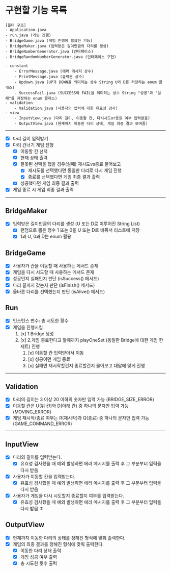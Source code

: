 # 구현할 기능 목록
```
[폴더 구조]
- Application.java
- run.java (게임 진행)
- BridgeGame.java (게임 진행에 필요한 기능)
- BridgeMaker.java (입력받은 길이만큼의 다리를 생성)
- BridgeNumberGenerator.java (인터페이스)
- BridgeRandomNumberGenerator.java (인터페이스 구현)

- constant
    - ErrorMessage.java (에러 메세지 상수)
    - PrintMessage.java (출력문 상수)
    - Updown.java (UP과 DOWN을 의미하는 상수 String U와 D를 저장하는 enum 클래스)
    - SuccessFail.java (SUCCESS와 FAIL을 의미하는 상수 String "성공"과 "실패"를 저장하는 enum 클래스)
- validation
    - Validation.java (사용자의 입력에 대한 유효성 검사)
- view
    - InputView.java (다리 길이, 이동할 칸, 다시시도or종료 여부 입력받음)
    - OutputView.java (현재까지 이동한 다리 상태, 게임 최종 결과 보여줌)    
```

---

- [x] 다리 길이 입력받기
- [x] 다리 건너기 게임 진행
  - [x] 이동할 칸 선택
  - [x] 현재 상태 출력
  - [x] 잘못된 선택을 했을 경우(실패) 재시도vs종료 물어보고
    - [x] 재시도를 선택했다면 동일한 다리로 다시 게임 진행
    - [x] 종료를 선택했다면 게임 최종 결과 출력
  - [x] 성공했다면 게임 최종 결과 출력
- [x] 게임 종료 시 게임 최종 결과 출력

---
## BridgeMaker
* [x] 입력받은 길이만큼의 다리를 생성 (U 또는 D로 이루어진 String List)
    * [x] 랜덤으로 뽑은 정수 1 또는 0을 U 또는 D로 바꿔서 리스트에 저장
    * [x] 1과 U, 0과 D는 enum 활용

## BridgeGame
* [x] 사용자가 칸을 이동할 때 사용하는 메서드 존재
* [x] 게임을 다시 시도할 때 사용하는 메서드 존재
* [x] 성공인지 실패인지 판단 (isSuccess() 메서드)
* [x] 다리 끝까지 갔는지 판단 (isFinish() 메서드)
* [x] 올바른 다리를 선택했는지 판단 (isAlive() 메서드)

## Run
* [x] 인스턴스 변수: 총 시도한 횟수
* [x] 게임을 진행시킴
  1. [x] 1.Bridge 생성
  2. [x] 2.게임 종료한다고 할때까지 playOneSet (동일한 Bridge에 대한 게임 한 세트) 진행
     1. [x] 이동할 칸 입력받아서 이동
     2. [x] 성공이면 게임 종료
     3. [x] 실패면 재시작할건지 종료할건지 물어보고 대답에 맞게 진행

---

## Validation
* [x] 다리의 길이는 3 이상 20 이하의 숫자만 입력 가능 (BRIDGE_SIZE_ERROR)
* [x] 이동할 칸은 U(위 칸)와 D(아래 칸) 중 하나의 문자만 입력 가능 (MOVING_ERROR)
* [x] 게임 재시작/종료 여부는 R(재시작)과 Q(종료) 중 하나의 문자만 입력 가능 (GAME_COMMAND_ERROR)

---

## InputView
* [x] 다리의 길이를 입력받는다.
  * [x] 유효성 검사했을 때 예외 발생하면 에러 메시지를 출력 후 그 부분부터 입력을 다시 받음
* [x] 사용자가 이동할 칸을 입력받는다.
  * [x] 유효성 검사했을 때 예외 발생하면 에러 메시지를 출력 후 그 부분부터 입력을 다시 받음
* [x] 사용자가 게임을 다시 시도할지 종료할지 여부를 입력받는다.
  * [x] 유효성 검사했을 때 예외 발생하면 에러 메시지를 출력 후 그 부분부터 입력을 다시 받음
ㅎ
## OutputView
* [x] 현재까지 이동한 다리의 상태를 정해진 형식에 맞춰 출력한다.
* [x] 게임의 최종 결과를 정해진 형식에 맞춰 출력한다.
  * [x] 이동한 다리 상태 출력
  * [x] 게임 성공 여부 출력
  * [x] 총 시도한 횟수 출력